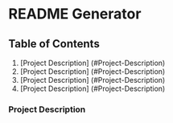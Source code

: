 # README Generator

## Table of Contents

1. [Project Description] (#Project-Description)
1. [Project Description] (#Project-Description)
1. [Project Description] (#Project-Description)
1. [Project Description] (#Project-Description)

### Project Description
